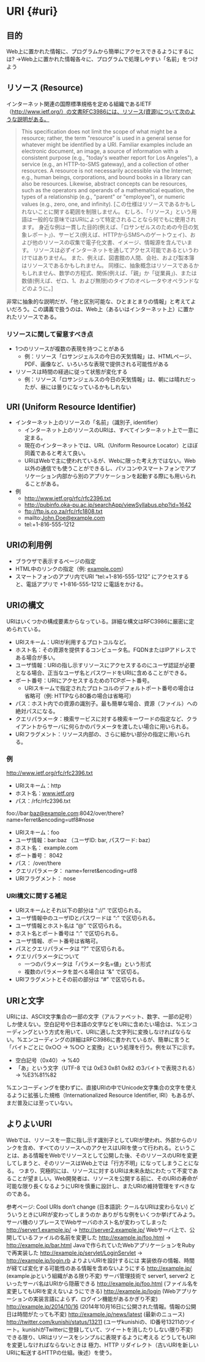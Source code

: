 # URI {#uri}

## 目的
Web上に置かれた情報に、プログラムから簡単にアクセスできるようにするには?
→Web上に置かれた情報各々に、プログラムで処理しやすい「名前」をつけよう

## リソース (Resource)
インターネット関連の国際標準規格を定める組織であるIETF（http://www.ietf.org/）の文書RFC3986には、リソース(資源)について次のような説明がある。

> This specification does not limit the scope of what might be a resource; rather, the term "resource" is used in a general sense for whatever might be identified by a URI.  Familiar examples include an electronic document, an image, a source of information with a consistent purpose (e.g., "today's weather report for Los Angeles"), a service (e.g., an HTTP-to-SMS gateway), and a collection of other resources.  A resource is not necessarily accessible via the Internet; e.g., human beings, corporations, and bound books in a library can also be resources.  Likewise, abstract concepts can be resources, such as the operators and operands of a mathematical equation, the types of a relationship (e.g., "parent" or "employee"), or numeric values (e.g., zero, one, and infinity).
> [この仕様はリソースであるかもしれないことに関する範囲を制限しません。 むしろ、「リソース」という用語は一般的な意味ではURIによって特定されることなら何でもに使用されます。 身近な例は一貫した目的(例えば、「ロサンゼルスのための今日の気象レポート」)、サービス(例えば、HTTPからSMSへのゲートウェイ)、および他のリソースの収集で電子化文書、イメージ、情報源を含んでいます。 リソースは必ずインターネットを通してアクセス可能であるというわけではありません。 また、例えば、図書館の人間、会社、および製本簿はリソースであるかもしれません。 同様に、抽象概念はリソースであるかもしれません、数学の方程式、関係(例えば、「親」か「従業員」)、または数値(例えば、ゼロ、1、および無限)のタイプのオペレータやオペランドなどのように。]

非常に抽象的な説明だが、「他と区別可能な、ひとまとまりの情報」と考えてよいだろう。この講義で扱うのは、Web上（あるいはインターネット上）に置かれたリソースである。

### リソースに関して留意すべき点
* 1つのリソースが複数の表現を持つことがある
  * 例：リソース「ロサンジェルスの今日の天気情報」は、HTMLページ、PDF、画像など、いろいろな表現で提供される可能性がある
* リソースは時間の経過に従って状態が変化する
  * 例：リソース「ロサンジェルスの今日の天気情報」は、朝には晴れだったが、昼には曇りになっているかもしれない

## URI (Uniform Resource Identifier)
* インターネット上のリソースの「名前」（識別子, identifier）
  * インターネット上のリソースのURIは、すべてインターネット上で一意に定まる。
  * 現在のインターネットでは、URL（Uniform Resource Locator）とほぼ同義であると考えて良い。
  * URIはWebで主に使われているが、Webに限った考え方ではない。Web以外の通信でも使うことができるし、パソコンやスマートフォンでアプリケーション内部から別のアプリケーションを起動する際にも用いられることがある。
* 例
  * http://www.ietf.org/rfc/rfc2396.txt
  * http://pubinfo.oka-pu.ac.jp/searchApp/viewSyllabus.php?id=1642
  * ftp://ftp.is.co.za/rfc/rfc1808.txt
  * mailto:John.Doe@example.com
  * tel:+1-816-555-1212

## URIの利用例
* ブラウザで表示するページの指定
* HTML中のリンクの指定（例: <a href=”http://www.example.com/”>example.com</a>）
* スマートフォンのアプリ内でURI “tel:+1-816-555-1212” にアクセスすると、電話アプリで +1-816-555-1212 に電話をかける。

## URIの構文
URIはいくつかの構成要素からなっている。詳細な構文はRFC3986に厳密に定められている。

* URIスキーム：URIが利用するプロトコルなど。
* ホスト名：その資源を提供するコンピュータ名。FQDNまたはIPアドレスである場合が多い。
* ユーザ情報：URIの指し示すリソースにアクセスするのにユーザ認証が必要となる場合、正当なユーザ名とパスワードをURIに含めることができる。
* ポート番号：URIにアクセスするためのTCPポート番号。
  * URIスキームで指定されたプロトコルのデフォルトポート番号の場合は省略可（例: HTTPなら80番の場合は省略可）
* パス：ホスト内での資源の識別子。最も簡単な場合、資源（ファイル）への絶対パスになる。
* クエリパラメータ：検索サービスに対する検索キーワードの指定など、クライアントからサーバに何らかのパラメータを渡したい場合に用いられる。
* URIフラグメント：リソース内部の、さらに細かい部分の指定に用いられる。

### 例
http://www.ietf.org/rfc/rfc2396.txt

* URIスキーム：http
* ホスト名：www.ietf.org
* パス：/rfc/rfc2396.txt

foo://bar:baz@example.com:8042/over/there?name=ferret&encoding=utf8#nose

* URIスキーム：foo
* ユーザ情報：bar:baz （ユーザID: bar, パスワード: baz）
* ホスト名： example.com
* ポート番号： 8042
* パス： /over/there
* クエリパラメータ： name=ferret&encoding=utf8
* URIフラグメント： nose

### URI構文に関する補足
* URIスキームとそれ以下の部分は “://” で区切られる。
* ユーザ情報中のユーザIDとパスワードは “:” で区切られる。
* ユーザ情報とホスト名は “@” で区切られる。
* ホスト名とポート番号は “:” で区切られる。
* ユーザ情報、ポート番号は省略可。
* パスとクエリパラメータは “?” で区切られる。
* クエリパラメータについて
  * 一つのパラメータは「パラメータ名=値」という形式
  * 複数のパラメータを並べる場合は “&” で区切る。
* URIフラグメントとその前の部分は “#” で区切られる。

## URIと文字
URIには、ASCII文字集合の一部の文字（アルファベット、数字、一部の記号）しか使えない。空白記号や日本語の文字などをURIに含めたい場合は、%エンコーディングという方式を用いて、URIに適した文字列に変換しなければならない。%エンコーディングの詳細はRFC3986に書かれているが、簡単に言うと「バイトごとに 0x○○ → %○○ と変換」という処理を行う。例を以下に示す。

* 空白記号（0x40）→ %40
* 「あ」という文字（UTF-8 では 0xE3 0x81 0x82 の3バイトで表現される）→ %E3%81%82

%エンコーディングを使わずに、直接URIの中でUnicode文字集合の文字を使えるように拡張した規格（Internationalized Resource Identifier, IRI）もあるが、まだ普及には至っていない。

## よりよいURI
Webでは、リソースを一意に指し示す識別子としてURIが使われ、外部からのリンクを含め、すべてのリソースへのアクセスはURIを使って行われる。ということは、ある情報をWebでリソースとして公開した後、そのリソースのURIを変更してしまうと、そのリソースはWeb上では「行方不明」になってしまうことになる。
つまり、究極的には、リソースに対するURIは未来永劫にわたって不変であることが望ましい。Web開発者は、リソースを公開する前に、そのURIの寿命が可能な限り長くなるようにURIを慎重に設計し、またURIの維持管理をすべきなのである。

参考ページ: Cool URIs don’t change (日本語訳: クールなURIは変わらない)
どういうときにURIが変わってしまうのか
ありがちな例をいくつか挙げてみよう。
サーバ機のリプレースでWebサーバのホスト名が変わってしまった
http://server1.example.jp/ → http://server2.example.jp/
Webサーバ上で、公開しているファイルの名前を変更した
http://example.jp/foo.html → http://example.jp/bar.html
Javaで作られていたWebアプリケーションをRubyで再実装した
http://example.jp/servlet/LoginServlet → http://example.jp/login.rb
よりよいURIを設計するには
実装依存の情報、時間が経てば変化する可能性のある情報を含めないようにする
http://example.jp/  (example.jpという組織がある限り不変)
サーバ管理技術で server1, server2 といったサーバ名はURIから隠蔽できる
http://example.jp/foo.html (ファイル名を変更してもURIを変えないようにできる)
http://example.jp/login (Webアプリケーションの実装言語によらず、ログイン機能があるかぎり不変)
http://example.jp/2014/10/16 (2014年10月16日に公開された情報。情報の公開日は時間がたっても不変)
http://example.jp/news/latest (最新のニュース)
http://twitter.com/kunishi/status/13211 (ユーザkunishiの、ID番号13211のツイート。kunishiがTwitterに登録していて、ツイートを消したりしない限り不変)
できる限り、URIはリソースをシンプルに表現するように考える
どうしてもURIを変更しなければならないときは
極力、HTTP リダイレクト（古いURIを新しいURIに転送するHTTPの仕組。後述）を使う。